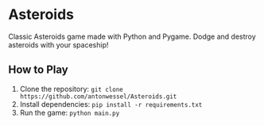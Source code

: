 # Asteroids

Classic Asteroids game made with Python and Pygame. Dodge and destroy asteroids with your spaceship!

## How to Play
1. Clone the repository: `git clone https://github.com/antonwessel/Asteroids.git`
2. Install dependencies: `pip install -r requirements.txt`
3. Run the game: `python main.py`
